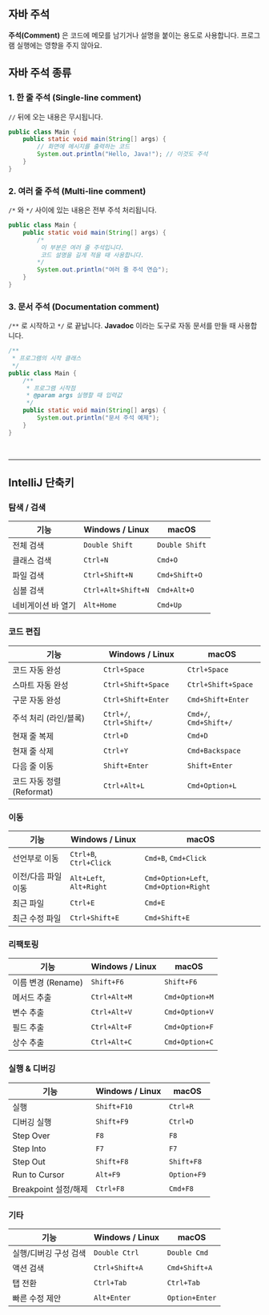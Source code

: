 ## 자바 주석
 **주석(Comment)** 은 코드에 메모를 남기거나 설명을 붙이는 용도로 사용합니다. 프로그램 실행에는 영향을 주지 않아요.


## 자바 주석 종류

### 1. 한 줄 주석 (Single-line comment)

`//` 뒤에 오는 내용은 무시됩니다.

```java
public class Main {
    public static void main(String[] args) {
        // 화면에 메시지를 출력하는 코드
        System.out.println("Hello, Java!"); // 이것도 주석
    }
}
```


### 2. 여러 줄 주석 (Multi-line comment)

`/*` 와 `*/` 사이에 있는 내용은 전부 주석 처리됩니다.

```java
public class Main {
    public static void main(String[] args) {
        /*
         이 부분은 여러 줄 주석입니다.
         코드 설명을 길게 적을 때 사용합니다.
        */
        System.out.println("여러 줄 주석 연습");
    }
}
```

### 3. 문서 주석 (Documentation comment)

`/**` 로 시작하고 `*/` 로 끝납니다.
**Javadoc** 이라는 도구로 자동 문서를 만들 때 사용합니다.

```java
/**
 * 프로그램의 시작 클래스
 */
public class Main {
    /**
     * 프로그램 시작점
     * @param args 실행할 때 입력값
     */
    public static void main(String[] args) {
        System.out.println("문서 주석 예제");
    }
}
```
<br />

--- 

## IntelliJ 단축키

### 탐색 / 검색
| 기능         | Windows / Linux    | macOS          |
| ---------- | ------------------ | -------------- |
| 전체 검색      | `Double Shift`     | `Double Shift` |
| 클래스 검색     | `Ctrl+N`           | `Cmd+O`        |
| 파일 검색      | `Ctrl+Shift+N`     | `Cmd+Shift+O`  |
| 심볼 검색      | `Ctrl+Alt+Shift+N` | `Cmd+Alt+O`    |
| 네비게이션 바 열기 | `Alt+Home`         | `Cmd+Up`       |

### 코드 편집
| 기능                  | Windows / Linux          | macOS                  |
| ------------------- | ------------------------ | ---------------------- |
| 코드 자동 완성            | `Ctrl+Space`             | `Ctrl+Space`           |
| 스마트 자동 완성           | `Ctrl+Shift+Space`       | `Ctrl+Shift+Space`     |
| 구문 자동 완성            | `Ctrl+Shift+Enter`       | `Cmd+Shift+Enter`      |
| 주석 처리 (라인/블록)       | `Ctrl+/`, `Ctrl+Shift+/` | `Cmd+/`, `Cmd+Shift+/` |
| 현재 줄 복제             | `Ctrl+D`                 | `Cmd+D`                |
| 현재 줄 삭제             | `Ctrl+Y`                 | `Cmd+Backspace`        |
| 다음 줄 이동             | `Shift+Enter`            | `Shift+Enter`          |
| 코드 자동 정렬 (Reformat) | `Ctrl+Alt+L`             | `Cmd+Option+L`         |

### 이동
| 기능          | Windows / Linux         | macOS                                 |
| ----------- | ----------------------- | ------------------------------------- |
| 선언부로 이동     | `Ctrl+B`, `Ctrl+Click`  | `Cmd+B`, `Cmd+Click`                  |
| 이전/다음 파일 이동 | `Alt+Left`, `Alt+Right` | `Cmd+Option+Left`, `Cmd+Option+Right` |
| 최근 파일       | `Ctrl+E`                | `Cmd+E`                               |
| 최근 수정 파일    | `Ctrl+Shift+E`          | `Cmd+Shift+E`                         |

### 리팩토링
| 기능             | Windows / Linux | macOS          |
| -------------- | --------------- | -------------- |
| 이름 변경 (Rename) | `Shift+F6`      | `Shift+F6`     |
| 메서드 추출         | `Ctrl+Alt+M`    | `Cmd+Option+M` |
| 변수 추출          | `Ctrl+Alt+V`    | `Cmd+Option+V` |
| 필드 추출          | `Ctrl+Alt+F`    | `Cmd+Option+F` |
| 상수 추출          | `Ctrl+Alt+C`    | `Cmd+Option+C` |

### 실행 & 디버깅
| 기능               | Windows / Linux | macOS       |
| ---------------- | --------------- | ----------- |
| 실행               | `Shift+F10`     | `Ctrl+R`    |
| 디버깅 실행           | `Shift+F9`      | `Ctrl+D`    |
| Step Over        | `F8`            | `F8`        |
| Step Into        | `F7`            | `F7`        |
| Step Out         | `Shift+F8`      | `Shift+F8`  |
| Run to Cursor    | `Alt+F9`        | `Option+F9` |
| Breakpoint 설정/해제 | `Ctrl+F8`       | `Cmd+F8`    |

### 기타
| 기능           | Windows / Linux | macOS          |
| ------------ | --------------- | -------------- |
| 실행/디버깅 구성 검색 | `Double Ctrl`   | `Double Cmd`   |
| 액션 검색        | `Ctrl+Shift+A`  | `Cmd+Shift+A`  |
| 탭 전환         | `Ctrl+Tab`      | `Ctrl+Tab`     |
| 빠른 수정 제안     | `Alt+Enter`     | `Option+Enter` |
